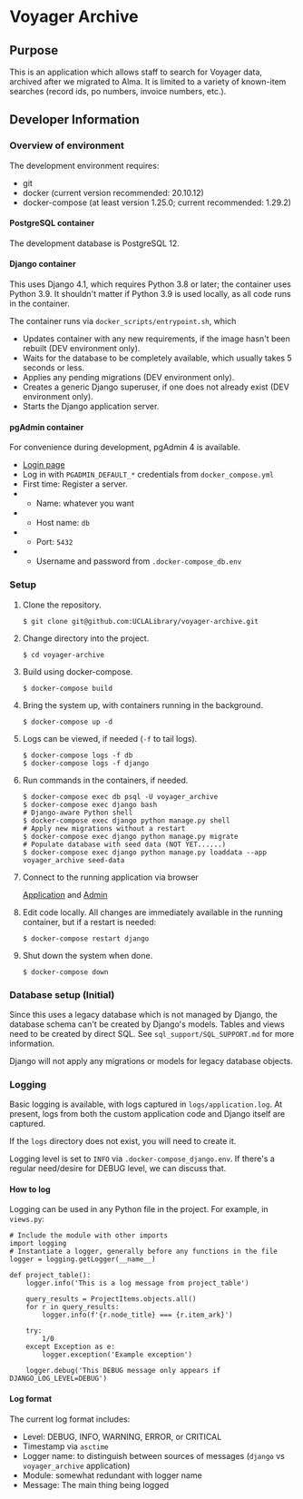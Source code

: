 # Voyager Archive

## Purpose

This is an application which allows staff to search for Voyager data, archived after we migrated to Alma.
It is limited to a variety of known-item searches (record ids, po numbers, invoice numbers, etc.).

## Developer Information

### Overview of environment

The development environment requires:
* git
* docker (current version recommended: 20.10.12)
* docker-compose (at least version 1.25.0; current recommended: 1.29.2)

#### PostgreSQL container

The development database is PostgreSQL 12.

#### Django container

This uses Django 4.1, which requires Python 3.8 or later; the container uses Python 3.9.
It shouldn't matter if Python 3.9 is used locally, as all code runs in the container.

The container runs via `docker_scripts/entrypoint.sh`, which
* Updates container with any new requirements, if the image hasn't been rebuilt (DEV environment only).
* Waits for the database to be completely available, which usually takes 5 seconds or less.
* Applies any pending migrations (DEV environment only).
* Creates a generic Django superuser, if one does not already exist (DEV environment only).
* Starts the Django application server.

#### pgAdmin container

For convenience during development, pgAdmin 4 is available.
* [Login page](http://localhost:5050)
* Log in with `PGADMIN_DEFAULT_*` credentials from `docker_compose.yml`
* First time: Register a server.
*  - Name: whatever you want
*  - Host name: `db`
*  - Port: `5432`
*  - Username and password from `.docker-compose_db.env`


### Setup
1. Clone the repository.

   `$ git clone git@github.com:UCLALibrary/voyager-archive.git`

2. Change directory into the project.

   `$ cd voyager-archive`

3. Build using docker-compose.

   `$ docker-compose build`

4. Bring the system up, with containers running in the background.

   `$ docker-compose up -d`

5. Logs can be viewed, if needed (`-f` to tail logs).

   ```
   $ docker-compose logs -f db
   $ docker-compose logs -f django
   ```

6. Run commands in the containers, if needed.

   ```
   $ docker-compose exec db psql -U voyager_archive
   $ docker-compose exec django bash
   # Django-aware Python shell
   $ docker-compose exec django python manage.py shell
   # Apply new migrations without a restart
   $ docker-compose exec django python manage.py migrate
   # Populate database with seed data (NOT YET......)
   $ docker-compose exec django python manage.py loaddata --app voyager_archive seed-data
   ```
7. Connect to the running application via browser

   [Application](http://127.0.0.1:8000) and [Admin](http://127.0.0.1:8000/admin)

8. Edit code locally.  All changes are immediately available in the running container, but if a restart is needed:

   `$ docker-compose restart django`

9. Shut down the system when done.

   `$ docker-compose down`

### Database setup (Initial)

Since this uses a legacy database which is not managed by Django, the database schema can't be created by Django's models.
Tables and views need to be created by direct SQL.  See `sql_support/SQL_SUPPORT.md` for more information.

Django will not apply any migrations or models for legacy database objects.

### Logging

Basic logging is available, with logs captured in `logs/application.log`.  At present, logs from both the custom application code and Django itself are captured.

If the `logs` directory does not exist, you will need to create it.

Logging level is set to `INFO` via `.docker-compose_django.env`.  If there's a regular need/desire for DEBUG level, we can discuss that.

#### How to log

Logging can be used in any Python file in the project.  For example, in `views.py`:
```
# Include the module with other imports
import logging
# Instantiate a logger, generally before any functions in the file
logger = logging.getLogger(__name__)

def project_table():
    logger.info('This is a log message from project_table')

    query_results = ProjectItems.objects.all()
    for r in query_results:
        logger.info(f'{r.node_title} === {r.item_ark}')

    try:
        1/0
    except Exception as e:
        logger.exception('Example exception')

    logger.debug('This DEBUG message only appears if DJANGO_LOG_LEVEL=DEBUG')
```

#### Log format
The current log format includes:
* Level: DEBUG, INFO, WARNING, ERROR, or CRITICAL
* Timestamp via `asctime`
* Logger name: to distinguish between sources of messages (`django` vs `voyager_archive` application)
* Module: somewhat redundant with logger name
* Message: The main thing being logged
